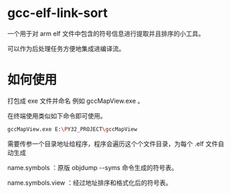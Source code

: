 # gcc-elf-link-sort
一个用于对 arm elf 文件中包含的符号信息进行提取并且排序的小工具。

可以作为后处理任务方便地集成进编译流。

# 如何使用

打包成 exe 文件并命名 例如 gccMapView.exe 。

在终端使用类似如下命令即可使用。

```sh
gccMapView.exe E:\PY32_PROJECT\gccMapView
```



需要传参一个目录地址给程序，程序会遍历这个个文件目录，为每个 .elf 文件自动生成

name.symbols ：原版 objdump --syms 命令生成的符号表。

name.symbols.view ：经过地址排序和格式化后的符号表。
